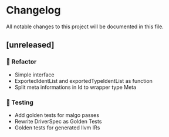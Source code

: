 # Changelog

All notable changes to this project will be documented in this file.

## [unreleased]

### 🚜 Refactor

- Simple interface
- ExportedIdentList and exportedTypeIdentList as function
- Split meta informations in Id to wrapper type Meta

### 🧪 Testing

- Add golden tests for malgo passes
- Rewrite DriverSpec as Golden Tests
- Golden tests for generated llvm IRs

<!-- generated by git-cliff -->
